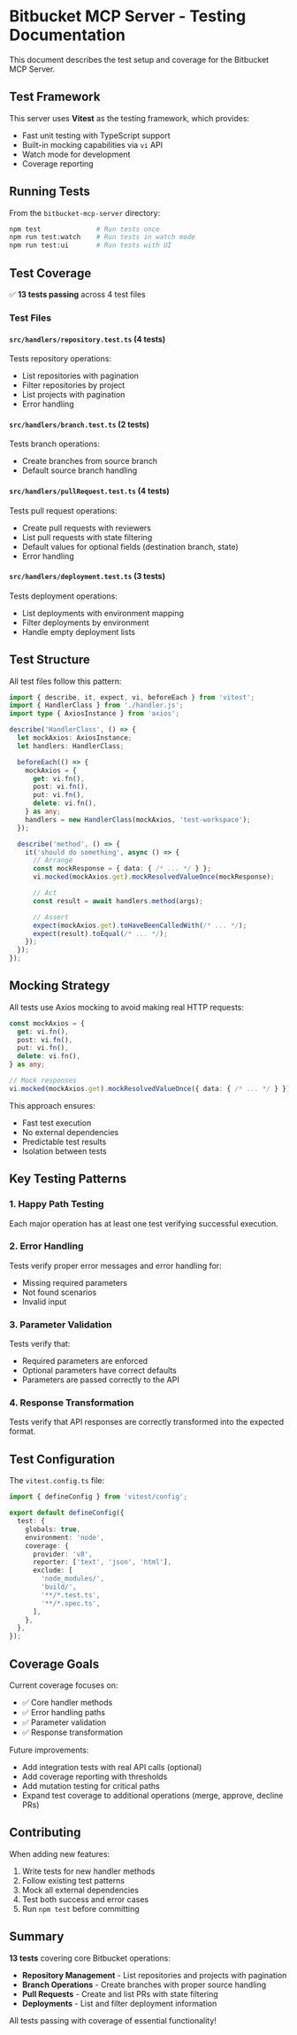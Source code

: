 # Bitbucket MCP Server - Testing Documentation

This document describes the test setup and coverage for the Bitbucket MCP Server.

## Test Framework

This server uses **Vitest** as the testing framework, which provides:
- Fast unit testing with TypeScript support
- Built-in mocking capabilities via `vi` API
- Watch mode for development
- Coverage reporting

## Running Tests

From the `bitbucket-mcp-server` directory:

```bash
npm test              # Run tests once
npm run test:watch    # Run tests in watch mode
npm run test:ui       # Run tests with UI
```

## Test Coverage

✅ **13 tests passing** across 4 test files

### Test Files

#### `src/handlers/repository.test.ts` (4 tests)
Tests repository operations:
- List repositories with pagination
- Filter repositories by project
- List projects with pagination
- Error handling

#### `src/handlers/branch.test.ts` (2 tests)
Tests branch operations:
- Create branches from source branch
- Default source branch handling

#### `src/handlers/pullRequest.test.ts` (4 tests)
Tests pull request operations:
- Create pull requests with reviewers
- List pull requests with state filtering
- Default values for optional fields (destination branch, state)
- Error handling

#### `src/handlers/deployment.test.ts` (3 tests)
Tests deployment operations:
- List deployments with environment mapping
- Filter deployments by environment
- Handle empty deployment lists

## Test Structure

All test files follow this pattern:

```typescript
import { describe, it, expect, vi, beforeEach } from 'vitest';
import { HandlerClass } from './handler.js';
import type { AxiosInstance } from 'axios';

describe('HandlerClass', () => {
  let mockAxios: AxiosInstance;
  let handlers: HandlerClass;

  beforeEach(() => {
    mockAxios = {
      get: vi.fn(),
      post: vi.fn(),
      put: vi.fn(),
      delete: vi.fn(),
    } as any;
    handlers = new HandlerClass(mockAxios, 'test-workspace');
  });

  describe('method', () => {
    it('should do something', async () => {
      // Arrange
      const mockResponse = { data: { /* ... */ } };
      vi.mocked(mockAxios.get).mockResolvedValueOnce(mockResponse);

      // Act
      const result = await handlers.method(args);

      // Assert
      expect(mockAxios.get).toHaveBeenCalledWith(/* ... */);
      expect(result).toEqual(/* ... */);
    });
  });
});
```

## Mocking Strategy

All tests use Axios mocking to avoid making real HTTP requests:

```typescript
const mockAxios = {
  get: vi.fn(),
  post: vi.fn(),
  put: vi.fn(),
  delete: vi.fn(),
} as any;

// Mock responses
vi.mocked(mockAxios.get).mockResolvedValueOnce({ data: { /* ... */ } });
```

This approach ensures:
- Fast test execution
- No external dependencies
- Predictable test results
- Isolation between tests

## Key Testing Patterns

### 1. Happy Path Testing
Each major operation has at least one test verifying successful execution.

### 2. Error Handling
Tests verify proper error messages and error handling for:
- Missing required parameters
- Not found scenarios
- Invalid input

### 3. Parameter Validation
Tests verify that:
- Required parameters are enforced
- Optional parameters have correct defaults
- Parameters are passed correctly to the API

### 4. Response Transformation
Tests verify that API responses are correctly transformed into the expected format.

## Test Configuration

The `vitest.config.ts` file:

```typescript
import { defineConfig } from 'vitest/config';

export default defineConfig({
  test: {
    globals: true,
    environment: 'node',
    coverage: {
      provider: 'v8',
      reporter: ['text', 'json', 'html'],
      exclude: [
        'node_modules/',
        'build/',
        '**/*.test.ts',
        '**/*.spec.ts',
      ],
    },
  },
});
```

## Coverage Goals

Current coverage focuses on:
- ✅ Core handler methods
- ✅ Error handling paths
- ✅ Parameter validation
- ✅ Response transformation

Future improvements:
- Add integration tests with real API calls (optional)
- Add coverage reporting with thresholds
- Add mutation testing for critical paths
- Expand test coverage to additional operations (merge, approve, decline PRs)

## Contributing

When adding new features:

1. Write tests for new handler methods
2. Follow existing test patterns
3. Mock all external dependencies
4. Test both success and error cases
5. Run `npm test` before committing

## Summary

**13 tests** covering core Bitbucket operations:
- **Repository Management** - List repositories and projects with pagination
- **Branch Operations** - Create branches with proper source handling
- **Pull Requests** - Create and list PRs with state filtering
- **Deployments** - List and filter deployment information

All tests passing with coverage of essential functionality!
